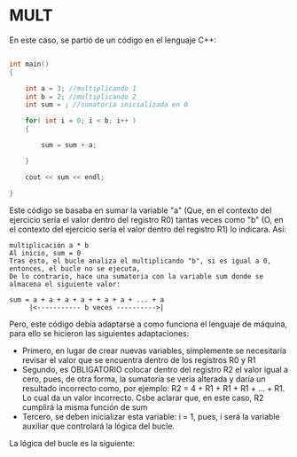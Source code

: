 # MULT
En este caso, se partió de un código en el lenguaje C++:
```C++

int main()
{

    int a = 3; //multiplicando 1
    int b = 2; //multiplicando 2
    int sum = ; //sumatoria inicializada en 0

    for( int i = 0; i < b; i++ )
    {

        sum = sum + a;

    }

    cout << sum << endl;

}
```
Este código se basaba en sumar la variable "a" (Que, en el contexto del ejercicio sería el valor dentro del registro R0) tantas veces como "b" (O, en el contexto del ejercicio sería el valor dentro del registro R1) lo indicara. Así:

```
multiplicación a * b 
Al inicio, sum = 0 
Tras esto, el bucle analiza el multiplicando "b", si es igual a 0, entonces, el bucle no se ejecuta, 
De lo contrario, hace una sumatoria con la variable sum donde se almacena el siguiente valor: 

sum = a + a + a + a + + a + a + ... + a 
     |<----------- b veces ---------->|
```


Pero, este código debía adaptarse a como funciona el lenguaje de máquina, para ello se hicieron las siguientes adaptaciones:

- Primero, en lugar de crear nuevas variables, simplemente se necesitaría revisar el valor que se encuentra dentro de los registros R0 y R1
- Segundo, es OBLIGATORIO colocar dentro del registro R2 el valor igual a cero, pues, de otra forma, la sumatoria se vería alterada y daría un resultado incorrecto como, por ejemplo: R2 = 4 + R1 + R1 + R1 + ... + R1. Lo cual da un valor incorrecto. Csbe aclarar que, en este caso, R2 cumplirá la misma función de sum
- Tercero, se deben inicializar esta variable: i = 1, pues, i será la variable auxiliar que controlará la lógica del bucle.

La lógica del bucle es la siguiente:
